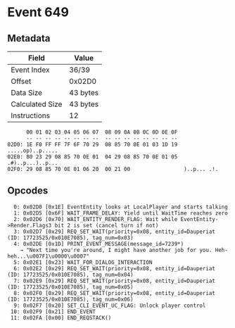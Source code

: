 # Event 649

## Metadata

| Field           | Value    |
|-----------------|----------|
| Event Index     | 36/39    |
| Offset          | 0x02D0   |
| Data Size       | 43 bytes |
| Calculated Size | 43 bytes |
| Instructions    | 12       |

```
      00 01 02 03 04 05 06 07  08 09 0A 0B 0C 0D 0E 0F
      -- -- -- -- -- -- -- --  -- -- -- -- -- -- -- --
02D0: 1E F0 FF FF 7F 6F 70 29  08 85 70 0E 01 03 1D 19  .....op)..p.....
02E0: 80 23 29 08 85 70 0E 01  04 29 08 85 70 0E 01 05  .#)..p...)..p...
02F0: 29 08 85 70 0E 01 06 20  00 21 00                 )..p... .!.     
```

## Opcodes

```
  0: 0x02D0 [0x1E] EventEntity looks at LocalPlayer and starts talking
  1: 0x02D5 [0x6F] WAIT_FRAME_DELAY: Yield until WaitTime reaches zero
  2: 0x02D6 [0x70] WAIT_ENTITY_RENDER_FLAG: Wait while EventEntity->Render.Flags3 bit 2 is set (cancel turn if not)
  3: 0x02D7 [0x29] REQ_SET_WAIT(priority=0x08, entity_id=Dauperiat (ID: 17723525/0x010E7085), tag_num=0x03)
  4: 0x02DE [0x1D] PRINT_EVENT_MESSAGE(message_id=7239*)
    → "Next time you're around, I might have another job for you. Heh-heh...\u007F1\u0000\u0007"
  5: 0x02E1 [0x23] WAIT_FOR_DIALOG_INTERACTION
  6: 0x02E2 [0x29] REQ_SET_WAIT(priority=0x08, entity_id=Dauperiat (ID: 17723525/0x010E7085), tag_num=0x04)
  7: 0x02E9 [0x29] REQ_SET_WAIT(priority=0x08, entity_id=Dauperiat (ID: 17723525/0x010E7085), tag_num=0x05)
  8: 0x02F0 [0x29] REQ_SET_WAIT(priority=0x08, entity_id=Dauperiat (ID: 17723525/0x010E7085), tag_num=0x06)
  9: 0x02F7 [0x20] SET_CLI_EVENT_UC_FLAG: Unlock player control
 10: 0x02F9 [0x21] END_EVENT
 11: 0x02FA [0x00] END_REQSTACK()
```
